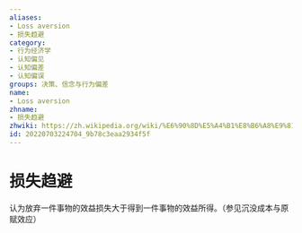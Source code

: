 ```yaml
---
aliases:
- Loss aversion
- 损失趋避
category:
- 行为经济学
- 认知偏见
- 认知偏差
- 认知偏误
groups: 决策、信念与行为偏差
name:
- Loss aversion
zhname:
- 损失趋避
zhwiki: https://zh.wikipedia.org/wiki/%E6%90%8D%E5%A4%B1%E8%B6%A8%E9%81%BF
id: 20220703224704_9b78c3eaa2934f5f
---
```


# 损失趋避

认为放弃一件事物的效益损失大于得到一件事物的效益所得。（参见沉没成本与原赋效应）
